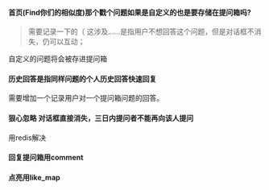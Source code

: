 #### 首页(Find你们的相似度)那个戳个问题如果是自定义的也是要存储在提问箱吗?

> 需要记录一下的（ 这涉及……是指用户不想回答这个问题，但是对话框不消失，仍可以互动；

自定义的问题将会被存进提问箱

#### 历史回答是指同样问题的个人历史回答快速回复

需要增加一个记录用户对一个提问箱问题的回答。



#### 狠心忽略 对话框直接消失，三日内提问者不能再向该人提问

用redis解决



#### 回复提问箱用comment



#### 点亮用like_map
